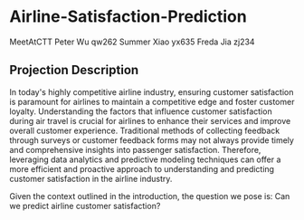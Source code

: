 # Airline-Satisfaction-Prediction
MeetAtCTT
Peter Wu qw262
Summer Xiao yx635
Freda Jia zj234

## Projection Description
In today's highly competitive airline industry, ensuring customer satisfaction is paramount for airlines to maintain a competitive edge and foster customer loyalty. Understanding the factors that influence customer satisfaction during air travel is crucial for airlines to enhance their services and improve overall customer experience. Traditional methods of collecting feedback through surveys or customer feedback forms may not always provide timely and comprehensive insights into passenger satisfaction. Therefore, leveraging data analytics and predictive modeling techniques can offer a more efficient and proactive approach to understanding and predicting customer satisfaction in the airline industry.

Given the context outlined in the introduction, the question we pose is: Can we predict airline customer satisfaction?